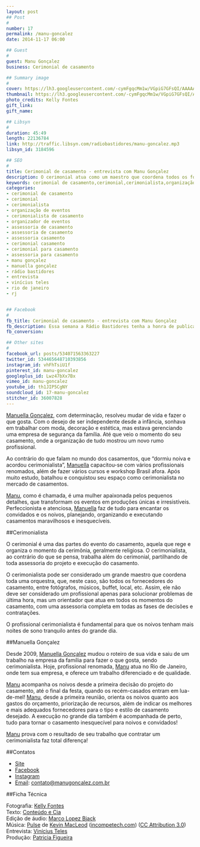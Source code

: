 ```yaml
---
layout: post
## Post
#
number: 17
permalink: /manu-goncalez
date: 2014-11-17 06:00

## Guest
#
guest: Manu Gonçalez
business: Cerimonial de casamento

## Summary image
#
cover: https://lh3.googleusercontent.com/-cymFgqcMm1w/VGpiG7GFsQI/AAAAAAAABNA/m_gqKeWLfp8/s800/manu-goncalez-capa.jpg
thumbnail: https://lh3.googleusercontent.com/-cymFgqcMm1w/VGpiG7GFsQI/AAAAAAAABNA/m_gqKeWLfp8/s800/manu-goncalez-capa.jpg
photo_credits: Kelly Fontes
gift_link: 
gift_name: 

## Libsyn
#
duration: 45:49
length: 22136784
link: http://traffic.libsyn.com/radiobastidores/manu-goncalez.mp3
libsyn_id: 3184596

## SEO
#
title: Cerimonial de casamento - entrevista com Manu Gonçalez
description: O cerimonial atua como um maestro que coordena todos os fornecedores de um casamento. Escute a entrevista com a cerimonialista Manu Gonçalez.
keywords: cerimonial de casamento,cerimonial,cerimonialista,organização de eventos,cerimonialista de casamento,organizador de eventos,assessoria de casamento,assessoria de casamento,assessoria casamento,cerimonial casamento,cerimonial para casamento,assessoria para casamento,manu gonçalez,manuella gonçalez,rádio bastidores,entrevista,vinícius teles,rio de janeiro,rj
categories:
- cerimonial de casamento
- cerimonial
- cerimonialista
- organização de eventos
- cerimonialista de casamento
- organizador de eventos
- assessoria de casamento
- assessoria de casamento
- assessoria casamento
- cerimonial casamento
- cerimonial para casamento
- assessoria para casamento
- manu gonçalez
- manuella gonçalez
- rádio bastidores
- entrevista
- vinícius teles
- rio de janeiro
- rj


## Facebook
#
fb_title: Cerimonial de casamento - entrevista com Manu Gonçalez
fb_description: Essa semana a Rádio Bastidores tenha a honra de publicar a entrevista da cerimonialista Manu Gonçalez.
fb_conversion: 

## Other sites
#
facebook_url: posts/534071563363227
twitter_id: 534465648710393856
instagram_id: vhFhTsiU1f
pinterest_id: manu-goncalez
googleplus_id: Lwz47bXx7Bx
vimeo_id: manu-goncalez
youtube_id: th1JIP5CgNY
soundcloud_id: 17-manu-goncalez
stitcher_id: 36007828
---
```

[Manuella Gonçalez][mg], com determinação, resolveu mudar de vida e fazer o que gosta. Com o desejo de ser independente desde a infância, sonhava em trabalhar com moda, decoração e estética, mas estava gerenciando uma empresa de segurança da família. Até que veio o momento do seu casamento, onde a organização de tudo mostrou um novo rumo profissional.

Ao contrário do que falam no mundo dos casamentos, que “dormiu noiva e acordou cerimonialista”, [Manuella][mg] capacitou-se com vários profissionais renomados, além de fazer vários cursos e workshop Brasil afora. Após muito estudo, batalhou e conquistou seu espaço como cerimonialista no mercado de casamentos.

[Manu][mg], como é chamada, é uma mulher apaixonada pelos pequenos detalhes, que transformam os eventos em produções únicas e irresistíveis. Perfeccionista e atenciosa, [Manuella][mg] faz de tudo para encantar os convidados e os noivos, planejando, organizando e executando casamentos maravilhosos e inesquecíveis.

##Cerimonialista 

O cerimonial é uma das partes do evento do casamento, aquela que rege e organiza o momento da cerimônia, geralmente religiosa. O cerimonialista, ao contrário do que se pensa, trabalha além do cerimonial, partilhando de toda assessoria do projeto e execução do casamento.

O cerimonialista pode ser considerado um grande maestro que coordena toda uma orquestra, que, neste caso, são todos os fornecedores do casamento, entre fotógrafos, músicos, buffet, local, etc. Assim, ele não deve ser considerado um profissional apenas para solucionar problemas de última hora, mas um orientador que atua em todos os momentos do casamento, com uma assessoria completa em todas as fases de decisões e contratações. 

O profissional cerimonialista é fundamental para que os noivos tenham mais noites de sono tranquilo antes do grande dia.

##Manuella Gonçalez 

Desde 2009, [Manuella Gonçalez][mg] mudou o roteiro de sua vida e saiu de um trabalho na empresa da família para fazer o que gosta, sendo cerimonialista. Hoje, profissional renomada, [Manu][mg] atua no Rio de Janeiro, onde tem sua empresa, e oferece um trabalho diferenciado e de qualidade.

[Manu][mg] acompanha os noivos desde a primeira decisão do projeto do casamento, até o final da festa, quando os recém-casados entram em lua-de-mel! [Manu][mg], desde a primeira reunião, orienta os noivos quanto aos gastos do orçamento, priorização de recursos, além de indicar os melhores e mais adequados fornecedores para o tipo e estilo de casamento desejado. A execução no grande dia também é acompanhada de perto, tudo para tornar o casamento inesquecível para noivos e convidados! 

[Manu][mg] prova com o resultado de seu trabalho que contratar um cerimonialista faz total diferença!

##Contatos
  
* [Site][mg]  
* [Facebook](https://www.facebook.com/manugoncalezwed)
* [Instagram](http://instagram.com/manugoncalez) 
* [Email][emg]: [contato@manugoncalez.com.br][emg]

##Ficha Técnica

Fotografia: [Kelly Fontes][kf]  
Texto: [Conteúdo e Cia][cia]  
Edição de áudio: [Marco Lopez Bjack][m]  
Música: [Pulse][pm] de [Kevin MacLeod][pm] ([incompetech.com][pm]) ([CC Attribution 3.0][CCA])  
Entrevista: [Vinícius Teles][v]  
Produção: [Patricia Figueira][pf]

[m]: https://www.facebook.com/MarcoLopezOficial
[v]: http://www.viniciusteles.com.br
[cia]: http://conteudoecia.com.br
[pf]: http://www.patriciafigueira.com.br
[CCA]: http://creativecommons.org/licenses/by/3.0/
[pm]: http://incompetech.com/music/royalty-free/index.html?isrc=USUAN1100102

[mg]: http://manugoncalez.com.br/
[emg]: mailto:contato@manugoncalez.com.br
[kf]: http://www.kellyfontes.com.br/